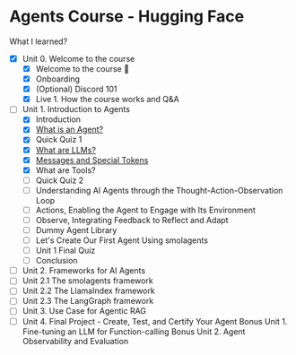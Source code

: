 # Agents Course - Hugging Face

What I learned?

- [x] Unit 0. Welcome to the course
    - [x] Welcome to the course 🤗
    - [x] Onboarding
    - [x] (Optional) Discord 101
    - [x] Live 1. How the course works and Q&A

- [ ] Unit 1. Introduction to Agents
    - [x] Introduction
    - [x] [What is an Agent?](./units/unit-01/01-what-is-agents.md)
    - [x] Quick Quiz 1
    - [x] [What are LLMs?](./units/unit-01/02-what-are-llms.md)
    - [x] [Messages and Special Tokens](./units/unit-01/03-messages-and-special-tokens.md)
    - [x] What are Tools?
    - [ ] Quick Quiz 2
    - [ ] Understanding AI Agents through the Thought-Action-Observation Loop
    - [ ] Actions, Enabling the Agent to Engage with Its Environment
    - [ ] Observe, Integrating Feedback to Reflect and Adapt
    - [ ] Dummy Agent Library
    - [ ] Let's Create Our First Agent Using smolagents
    - [ ] Unit 1 Final Quiz
    - [ ] Conclusion

- [ ] Unit 2. Frameworks for AI Agents
- [ ] Unit 2.1 The smolagents framework
- [ ] Unit 2.2 The LlamaIndex framework
- [ ] Unit 2.3 The LangGraph framework
- [ ] Unit 3. Use Case for Agentic RAG
- [ ] Unit 4. Final Project - Create, Test, and Certify Your Agent
Bonus Unit 1. Fine-tuning an LLM for Function-calling
Bonus Unit 2. Agent Observability and Evaluation
